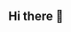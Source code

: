 ## Hi there 👋

<!--
**sanjaykrishna1212/sanjaykrishna1212** is a ✨ _special_ ✨ repository because its `README.md` (this file) appears on your GitHub profile.

Here are some ideas to get you started:

- 🔭 I’m currently working on Mean Stack
- 🌱 I’m currently learning  Angular
- 🤔 I’m looking for help with my knowledge
- 📫 How to reach me: https://sanjaykrishna1212.github.io/
-->
